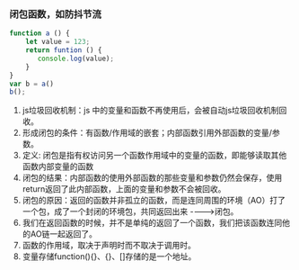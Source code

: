 ### 闭包函数，如防抖节流
```js
function a () {
    let value = 123;
    return funtion () {
       console.log(value);     
    }
}
var b = a()
b(); 
```
1. js垃圾回收机制：js 中的变量和函数不再使用后，会被自动js垃圾回收机制回收。
2. 形成闭包的条件：有函数/作用域的嵌套；内部函数引用外部函数的变量/参数。
3. 定义:  闭包是指有权访问另一个函数作用域中的变量的函数，即能够读取其他函数内部变量的函数
4. 闭包的结果：内部函数的使用外部函数的那些变量和参数仍然会保存，使用return返回了此内部函数，上面的变量和参数不会被回收。
5. 闭包的原因：返回的函数并非孤立的函数，而是连同周围的环境（AO）打了一个包，成了一个封闭的环境包，共同返回出来 ---->闭包。
6. 我们在返回函数的时候，并不是单纯的返回了一个函数，我们把该函数连同他的AO链一起返回了。
7. 函数的作用域，取决于声明时而不取决于调用时。
8. 变量存储function(){}、{}、[]存储的是一个地址。